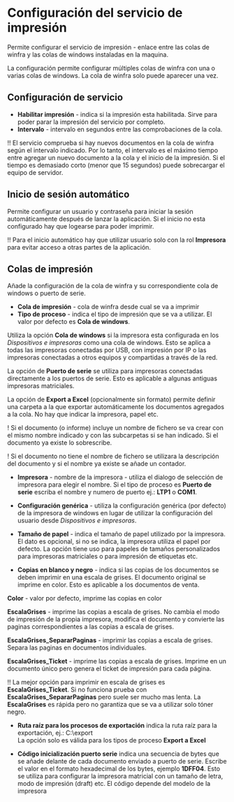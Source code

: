 
# Configuración del servicio de impresión

Permite configurar el servicio de impresión - enlace entre las colas de winfra y las colas de windows instaladas en la maquina.

La configuración permite configurar múltiples colas de winfra con una o varias colas de windows.
La cola de winfra solo puede aparecer una vez.

## Configuración de servicio

 * **Habilitar impresión** - indica si la impresión esta habilitada. Sirve para poder parar la impresión del servicio por completo.
 * **Intervalo** - intervalo en segundos entre las comprobaciones de la cola.

 !! El servicio comprueba si hay nuevos documentos en la cola de winfra según el intervalo indicado.
Por lo tanto, el intervalo es el máximo tiempo entre agregar un nuevo documento a la cola y el inicio de la impresión.
Si el tiempo es demasiado corto (menor que 15 segundos) puede sobrecargar el equipo de servidor.

## Inicio de sesión automático

Permite configurar un usuario y contraseña para iniciar la sesión automáticamente después de lanzar la aplicación.
Si el inicio no esta configurado hay que logearse para poder imprimir.

 !! Para el inicio automático hay que utilizar usuario solo con la rol **Impresora** para evitar acceso a otras partes de la aplicación.

## Colas de impresión

Añade la configuración de la cola de winfra y su correspondiente cola de windows o puerto de serie.

 * **Cola de impresión** - cola de winfra desde cual se va a imprimir
 * **Tipo de proceso** - indica el tipo de impresión que se va a utilizar. El valor por defecto es **Cola de windows**.

Utiliza la opción **Cola de windows** si la impresora esta configurada en los *Dispositivos e impresoras* como una cola de windows.
Esto se aplica a todas las impresoras conectadas por USB, con impresión por IP o las impresoras conectadas a otros equipos
y compartidas a través de la red.

La opción de **Puerto de serie** se utiliza para impresoras conectadas directamente a los puertos de serie.
Esto es aplicable a algunas antiguas impresoras matriciales.

La opción de **Export a Excel** (opcionalmente sin formato) permite definir una carpeta a la que exportar automáticamente
los documentos agregados a la cola. No hay que indicar la impresora, papel etc.

 ! Si el documento (o informe) incluye un nombre de fichero se va crear con el mismo nombre indicado y con las subcarpetas si se han indicado.
Si el documento ya existe lo sobrescribe.

 ! Si el documento no tiene el nombre de fichero se utilizara la descripción del documento y si el nombre ya existe se añade
un contador.

 * **Impresora** - nombre de la impresora - utiliza el dialogo de selección de impresora para elegir el nombre.
 Si el tipo de proceso es **Puerto de serie** escriba el nombre y numero de puerto ej.: **LTP1** o **COM1**.

 * **Configuración genérica** - utiliza la configuración genérica (por defecto) de la impresora de windows en lugar
de utilizar la configuración del usuario desde *Dispositivos e impresoras*.

 * **Tamaño de papel** - indica el tamaño de papel utilizado por la impresora. El dato es opcional, si no se indica, la impresora
utiliza el papel por defecto.
La opción tiene uso para papeles de tamaños personalizados para impresoras matriciales o para impresión de etiquetas etc.

 * **Copias en blanco y negro** - indica si las copias de los documentos se deben imprimir en una escala de grises.
El documento original se imprime en color. Esto es aplicable a los documentos de venta.

**Color** - valor por defecto, imprime las copias en color

**EscalaGrises** - imprime las copias a escala de grises. No cambia el modo de impresión de la propia impresora, modifica
el documento y convierte las paginas correspondientes a las copias a escala de grises.

**EscalaGrises_SepararPaginas** - imprimir las copias a escala de grises. Separa las paginas en documentos individuales.

**EscalaGrises_Ticket** - imprime las copias a escala de grises. Imprime en un documento único pero genera el ticket de impresión para cada página.

 !! La mejor opción para imprimir en escala de grises es **EscalaGrises_Ticket**. Si no funciona prueba con **EscalaGrises_SepararPaginas** pero suele
ser mucho mas lenta. La **EscalaGrises** es rápida pero no garantiza que se va a utilizar solo tóner negro.


 * **Ruta raíz para los procesos de exportación** indica la ruta raíz para la exportación, ej.: C:\export\
La opción solo es válida para los tipos de proceso **Export a Excel**


 * **Código inicialización puerto serie** indica una secuencia de bytes que se añade delante de cada documento enviado a
puerto de serie. Escribe el valor en el formato hexadecimal de los bytes, ejemplo **1DFF04**.
Esto se utiliza para configurar la impresora matricial con un tamaño de letra, modo de impresión (draft) etc.
El código depende del modelo de la impresora
